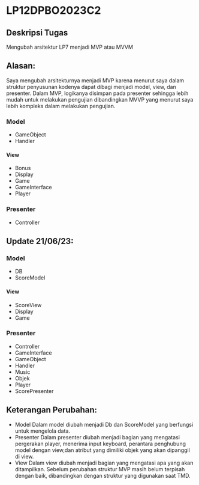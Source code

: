 # LP12DPBO2023C2

## Deskripsi Tugas
Mengubah arsitektur LP7 menjadi MVP atau MVVM

## Alasan:
Saya mengubah arsitekturnya menjadi MVP karena menurut saya dalam struktur penyusunan kodenya dapat dibagi menjadi model, view, dan presenter. Dalam MVP, logikanya disimpan pada presenter sehingga lebih mudah untuk melakukan pengujian dibandingkan MVVP yang menurut saya lebih kompleks dalam melakukan pengujian.

### Model
  - GameObject
  - Handler
#### View
  - Bonus
  - Display
  - Game
  - GameInterface
  - Player
### Presenter
  - Controller

## Update 21/06/23:

### Model
  - DB
  - ScoreModel
#### View
  - ScoreView
  - Display
  - Game
### Presenter
  - Controller
  - GameInterface
  - GameObject
  - Handler
  - Music
  - Objek
  - Player
  - ScorePresenter

## Keterangan Perubahan:
- Model
  Dalam model diubah menjadi Db dan ScoreModel yang berfungsi untuk mengelola data.
- Presenter
  Dalam presenter diubah menjadi bagian yang mengatasi pergerakan player, menerima input keyboard, perantara penghubung model dengan view,dan atribut yang dimiliki objek yang akan dipanggil di view.
- View
  Dalam view diubah menjadi bagian yang mengatasi apa yang akan ditampilkan.
Sebelum perubahan struktur MVP masih belum terpisah dengan baik, dibandingkan dengan struktur yang digunakan saat TMD.  

